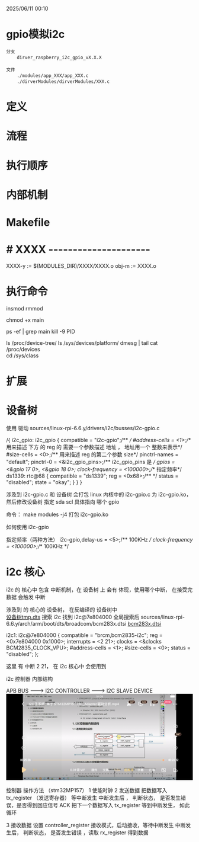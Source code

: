 2025/06/11 00:10
# gpio模拟i2c
    分支
        dirver_raspberry_i2c_gpio_vX.X.X

    文件
        ./modules/app_XXX/app_XXX.c
        ./dirverModules/dirverModules/XXX.c

# 定义




# 流程


# 执行顺序


# 内部机制


# Makefile
# # XXXX ---------------------
XXXX-y := $(MODULES_DIR)/XXXX/XXXX.o
obj-m := XXXX.o


# 执行命令


insmod
rmmod

chmod +x main

ps -ef | grep main
kill -9 PID

ls /proc/device-tree/
ls /sys/devices/platform/
dmesg | tail
cat /proc/devices  
cd /sys/class 



# 扩展




# 设备树
使用  驱动
sources/linux-rpi-6.6.y/drivers/i2c/busses/i2c-gpio.c

/{
    i2c_gpio: i2c_gpio {
        compatible = "i2c-gpio";/**  */
        #address-cells = <1>;/** 用来描述 下方 的 reg 的 需要一个参数描述 地址 ， 地址用一个 整数来表示*/
        #size-cells = <0>;/** 用来描述  reg 的第二个参数 size*/
        pinctrl-names = "default";
        pinctrl-0 = <&i2c_gpio_pins>;/** i2c_gpio_pins 是   */
        gpios = <&gpio 17 0>, <&gpio 18 0>;
        clock-frequency = <100000>;/** 指定频率*/
        ds1339: rtc@68 {
            compatible = "ds1339";
            reg = <0x68>;/** */
            status = "disabled";
            state = "okay";
        }
    }
}

涉及到 i2c-gpio.c 和 设备树
会打包 linux 内核中的 i2c-gpio.c 为 i2c-gpio.ko， 然后修改设备树  指定 sda scl 具体指向 哪个 gpio

 命令：   make  modules -j4       打包 i2c-gpio.ko






如何使用 i2c-gpio


指定频率（两种方法）
    i2c-gpio,delay-us = <5>;/** 100KHz */
    clock-frequency = <100000>;/** 100KHz */


# i2c 核心

 i2c 的 核心中 包含 中断机制，在 设备树 上 会有 体现，使用哪个中断， 在接受完数据 会触发 中断



 涉及到 的 核心的 设备树， 在反编译的 设备树中  
 [设备树tmp.dts](../../deviceTree/tmp.dts)
 搜索 i2c 找到 i2c@7e804000 全局搜索后 
 sources/linux-rpi-6.6.y/arch/arm/boot/dts/broadcom/bcm283x.dtsi
[bcm283x.dtsi](../../../../sources/linux-rpi-6.6.y/arch/arm/boot/dts/broadcom/bcm283x.dtsi)




i2c1: i2c@7e804000 {
    compatible = "brcm,bcm2835-i2c";
    reg = <0x7e804000 0x1000>;
    interrupts = <2 21>;
    clocks = <&clocks BCM2835_CLOCK_VPU>;
    #address-cells = <1>;
    #size-cells = <0>;
    status = "disabled";
};

这里 有 中断 2 21，  在 i2c 核心中 会使用到




i2c 控制器 内部结构


APB BUS --->  I2C CONTROLLER --->  I2C SLAVE DEVICE
![I2C CONTROLLER ](<i2c 控制器 内部结构.PNG>)




控制器 操作方法 （stm32MP157）
 1  使能时钟
 2 发送数据 
    把数据写入 tx_register （发送寄存器） 等中断发生
    中断发生后 ， 判断状态， 是否发生错误，是否得到回应信号 ACK
    把下一个数据写入 tx_register 等到中断发生， 如此循环

 3 接收数据
    设置 controller_register 接收模式，启动接收，等待中断发生
    中断发生后， 判断状态， 是否发生错误 ，读取 rx_register 得到数据


